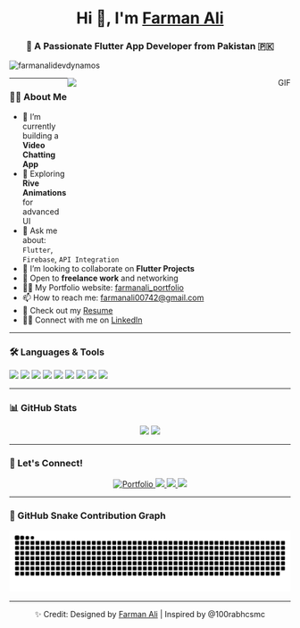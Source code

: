 <h1 align="center">Hi 👋, I'm <a href="https://www.linkedin.com/in/farman-ali-0b1a90233" target="_blank">Farman Ali</a></h1>
<h3 align="center">🚀 A Passionate Flutter App Developer from Pakistan 🇵🇰</h3>

<p align="left">
  <img src="https://komarev.com/ghpvc/?username=farmanalidevdynamos&label=Profile%20views&color=0e75b6&style=flat" alt="farmanalidevdynamos" />
</p>

<a target="_blank" align="right">
  <img align="right" height="300" width="400" alt="GIF" src="https://media.giphy.com/media/SWoSkN6DxTszqIKEqv/giphy.gif" />
</a>

---

### 🧑‍💻 About Me

- 🔭 I’m currently building a **Video Chatting App**
- 🌱 Exploring **Rive Animations** for advanced UI
- 💬 Ask me about: `Flutter`, `Firebase`, `API Integration`
- 👯 I’m looking to collaborate on **Flutter Projects**
- 🤝 Open to **freelance work** and networking
- 👨‍💻 My Portfolio website: [farmanali_portfolio](https://farmanaliportfolio.netlify.app)
- 📫 How to reach me: [farmanali00742@gmail.com](mailto:farmanali00742@gmail.com)
- 📄 Check out my [Resume](https://drive.google.com/file/d/1ao1VNQSYqlpjolHZgoLWYquFeNezSkyv/view?usp=drivesdk)
- 👨‍💼 Connect with me on [LinkedIn](https://www.linkedin.com/in/farman-ali-0b1a90233)

---

### 🛠️ Languages & Tools

<p align="left">
  <img src="https://cdn.jsdelivr.net/gh/devicons/devicon/icons/flutter/flutter-original.svg" height="30" />
  <img src="https://cdn.jsdelivr.net/gh/devicons/devicon/icons/dart/dart-original.svg" height="30" />
  <img src="https://cdn.jsdelivr.net/gh/devicons/devicon/icons/firebase/firebase-plain.svg" height="30" />
  <img src="https://cdn.jsdelivr.net/gh/devicons/devicon/icons/android/android-original.svg" height="30" />
  <img src="https://cdn.jsdelivr.net/gh/devicons/devicon/icons/cplusplus/cplusplus-original.svg" height="30" />
  <img src="https://cdn.jsdelivr.net/gh/devicons/devicon/icons/python/python-original.svg" height="30" />
  <img src="https://cdn.jsdelivr.net/gh/devicons/devicon/icons/mysql/mysql-original.svg" height="30" />
  <img src="https://cdn.jsdelivr.net/gh/devicons/devicon/icons/git/git-original.svg" height="30" />
  <img src="https://cdn.jsdelivr.net/gh/devicons/devicon/icons/figma/figma-original.svg" height="30" />
</p>

---

### 📊 GitHub Stats

<div align="center">
  <img src="https://github-readme-stats.vercel.app/api?username=farmanalidevdynamos&show_icons=true&theme=dracula&count_private=true" height="170" />
  <img src="https://github-readme-stats.vercel.app/api/top-langs/?username=farmanalidevdynamos&layout=compact&theme=dracula" height="170" />
</div>

---

### 🔗 Let's Connect!

<div align="center">
  <a href="https://farmanali.carrd.co" target="_blank">
    <img src="https://img.icons8.com/doodle/40/000000/domain.png" title="Portfolio" />
  </a>
  <a href="https://www.linkedin.com/in/farman-ali-0b1a90233" target="_blank">
    <img src="https://img.icons8.com/doodle/40/000000/linkedin--v2.png" />
  </a>
  <a href="https://github.com/farmanalidevdynamos" target="_blank">
    <img src="https://img.icons8.com/doodle/40/000000/github--v1.png" />
  </a>
  <a href="mailto:farmanali00742@gmail.com" target="_blank">
    <img src="https://img.icons8.com/doodle/40/000000/gmail.png" />
  </a>
</div>

---

### 🐍 GitHub Snake Contribution Graph

<p align="center">
  <img src="https://raw.githubusercontent.com/platane/snk/output/github-contribution-grid-snake.svg" alt="Snake animation" />
</p>

---

<p align="center">✨ Credit: Designed by <a href="https://github.com/farmanalidevdynamos">Farman Ali</a> | Inspired by @100rabhcsmc</p>
